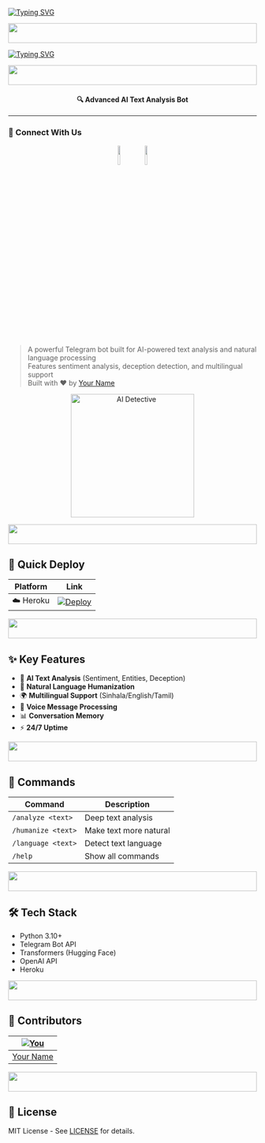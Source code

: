 [![Typing SVG](https://readme-typing-svg.demolab.com?font=Black+Ops+One&size=35&pause=750&color=952323&center=true&width=435&lines=Hello;Welcome+%F0%9F%98%8A+to+AI+Detective+Bot;Official+Repository;Updated+September+2024;Advanced+AI+Analysis+Tools;Fork+and+Star+%E2%AD%90)](https://git.io/typing-svg)

<img src="https://i.imgur.com/dBaSKWF.gif" height="40" width="100%">

<a href="https://git.io/typing-svg"><img src="https://readme-typing-svg.demolab.com?font=Black+Ops+One&size=50&pause=1000&color=07A4F7&center=true&width=910&height=100&lines=AI+DETECTIVE+BOT" alt="Typing SVG" /></a>

<img src="https://i.imgur.com/dBaSKWF.gif" height="40" width="100%">

<h4 align="center">🔍 Advanced AI Text Analysis Bot</h4>

---
### 🌟 Connect With Us
<p align="center">
  <a href="https://t.me/your_channel"><img src="https://raw.githubusercontent.com/SecktorBot/Brandimages/main/telegram-icon.png" width="10%"></a>
  <a href="https://github.com/yourusername"><img src="https://raw.githubusercontent.com/SecktorBot/Brandimages/main/github-icon.png" width="10%"></a>
</p>

> A powerful Telegram bot built for AI-powered text analysis and natural language processing  
> Features sentiment analysis, deception detection, and multilingual support  
> Built with ❤️ by [Your Name](https://github.com/yourusername)

<p align="center">
  <a href="https://github.com/yourusername/ai-detective-bot">
    <img alt="AI Detective" height="250" src="https://i.imgur.com/7QZ4q0G.png">
  </a>
</p>

<img src="https://i.imgur.com/dBaSKWF.gif" height="40" width="100%">

## 🚀 Quick Deploy

| Platform | Link |
|----------|------|
| ☁️ Heroku | [![Deploy](https://img.shields.io/badge/Deploy_to-Heroku-6762a6?style=for-the-badge&logo=heroku)]([https://heroku.com/deploy?template=https://github.com/vimuwa1/Ai-Detective-Tele-Bot](https://dashboard.heroku.com/new?template=https://github.com/vimuwa1/Ai-Detective-Tele-Bot)) |


<img src="https://i.imgur.com/dBaSKWF.gif" height="40" width="100%">

## ✨ Key Features

- 🧠 **AI Text Analysis** (Sentiment, Entities, Deception)
- 💬 **Natural Language Humanization**
- 🌍 **Multilingual Support** (Sinhala/English/Tamil)
- 🎤 **Voice Message Processing**
- 📊 **Conversation Memory**
- ⚡ **24/7 Uptime**

<img src="https://i.imgur.com/dBaSKWF.gif" height="40" width="100%">

## 📌 Commands

| Command | Description |
|---------|-------------|
| `/analyze <text>` | Deep text analysis |
| `/humanize <text>` | Make text more natural |
| `/language <text>` | Detect text language |
| `/help` | Show all commands |

<img src="https://i.imgur.com/dBaSKWF.gif" height="40" width="100%">

## 🛠️ Tech Stack

- Python 3.10+
- Telegram Bot API
- Transformers (Hugging Face)
- OpenAI API
- Heroku

<img src="https://i.imgur.com/dBaSKWF.gif" height="40" width="100%">

## 👥 Contributors

| [![You](https://github.com/yourusername.png?size=80)](https://github.com/yourusername) |
|------------------------------------------------------------------------------|
| [Your Name](https://github.com/yourusername) |

<img src="https://i.imgur.com/dBaSKWF.gif" height="40" width="100%">

## 📜 License

MIT License - See [LICENSE](LICENSE) for details.
